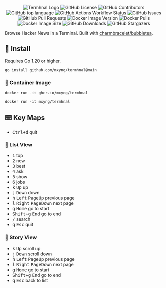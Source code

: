 <p align="center">
  <img alt="Termhnal Logo" src="https://github.com/user-attachments/assets/12071c2e-0aa0-453d-88e4-cc5517ddc01a">
  <img alt="GitHub License" src="https://img.shields.io/github/license/mxyng/termhnal">
  <img alt="GitHub Contributors" src="https://img.shields.io/github/contributors/mxyng/termhnal">
  <img alt="GitHub top language" src="https://img.shields.io/github/languages/top/mxyng/termhnal">
  <img alt="GitHub Actions Workflow Status" src="https://img.shields.io/github/actions/workflow/status/mxyng/termhnal/build.yaml">
  <img alt="GitHub Issues" src="https://img.shields.io/github/issues/mxyng/termhnal">
  <img alt="GitHub Pull Requests" src="https://img.shields.io/github/issues-pr/mxyng/termhnal">
  <img alt="Docker Image Version" src="https://img.shields.io/docker/v/mxyng/termhnal">
  <img alt="Docker Pulls" src="https://img.shields.io/docker/pulls/mxyng/termhnal">
  <img alt="Docker Image Size" src="https://img.shields.io/docker/image-size/mxyng/termhnal">
  <img alt="GitHub Downloads" src="https://img.shields.io/github/downloads/mxyng/termhnal/total">
  <img alt="GitHub Stargazers" src="https://img.shields.io/github/stars/mxyng/termhnal">
</p>

Browse Hacker News in a Terminal. Built with [charmbracelet/bubbletea](https://github.com/charmbracelet/bubbletea).

## 👷 Install

Requires Go 1.20 or higher.

```shell
go install github.com/mxyng/termhnal@main
```

### :whale: Container Image

```shell
docker run -it ghcr.io/mxyng/termhnal
```

```shell
docker run -it mxyng/termhnal
```

## :keyboard: Key Maps

- <kbd>Ctrl+d</kbd> quit

### :notebook: List View

- <kbd>1</kbd> top
- <kbd>2</kbd> new
- <kbd>3</kbd> best
- <kbd>4</kbd> ask
- <kbd>5</kbd> show
- <kbd>6</kbd> jobs
- <kbd>k</kbd> <kbd>Up</kbd> up
- <kbd>j</kbd> <kbd>Down</kbd> down
- <kbd>h</kbd> <kbd>Left</kbd> <kbd>PageUp</kbd> previous page
- <kbd>l</kbd> <kbd>Right</kbd> <kbd>PageDown</kbd> next page
- <kbd>g</kbd> <kbd>Home</kbd> go to start
- <kbd>Shift+g</kbd> <kbd>End</kbd> go to end
- <kbd>/</kbd> search
- <kbd>q</kbd> <kbd>Esc</kbd> quit

### :book: Story View

- <kbd>k</kbd> <kbd>Up</kbd> scroll up
- <kbd>j</kbd> <kbd>Down</kbd> scroll down
- <kbd>h</kbd> <kbd>Left</kbd> <kbd>PageUp</kbd> previous page
- <kbd>l</kbd> <kbd>Right</kbd> <kbd>PageDown</kbd> next page
- <kbd>g</kbd> <kbd>Home</kbd> go to start
- <kbd>Shift+g</kbd> <kbd>End</kbd> go to end
- <kbd>q</kbd> <kbd>Esc</kbd> back to list

